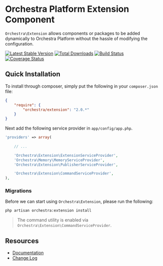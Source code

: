 Orchestra Platform Extension Component
==============

`Orchestra\Extension` allows components or packages to be added dynamically to Orchestra Platform without the hassle of modifying the configuration.

[![Latest Stable Version](https://poser.pugx.org/orchestra/extension/v/stable.png)](https://packagist.org/packages/orchestra/extension) 
[![Total Downloads](https://poser.pugx.org/orchestra/extension/downloads.png)](https://packagist.org/packages/orchestra/extension) 
[![Build Status](https://travis-ci.org/orchestral/extension.png?branch=2.0)](https://travis-ci.org/orchestral/extension) 
[![Coverage Status](https://coveralls.io/repos/orchestral/extension/badge.png?branch=2.0)](https://coveralls.io/r/orchestral/extension?branch=2.0)

## Quick Installation

To install through composer, simply put the following in your `composer.json` file:

```json
{
	"require": {
		"orchestra/extension": "2.0.*"
	}
}
```

Next add the following service provider in `app/config/app.php`.

```php
'providers' => array(
	
	// ...

	'Orchestra\Extension\ExtensionServiceProvider',
	'Orchestra\Memory\MemoryServiceProvider',
	'Orchestra\Extension\PublisherServiceProvider',

	'Orchestra\Extension\CommandServiceProvider',
),
```

### Migrations

Before we can start using `Orchestra\Extension`, please run the following:

```bash
php artisan orchestra:extension install
```

> The command utility is enabled via `Orchestra\Extension\CommandServiceProvider`.

## Resources

* [Documentation](http://orchestraplatform.com/docs/2.0/components/extension)
* [Change Log](http://orchestraplatform.com/docs/2.0/components/extension/changes#v2.0)
